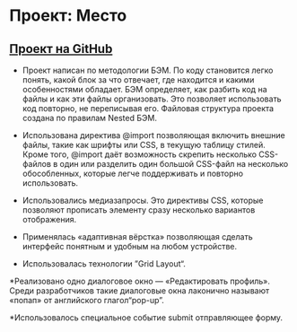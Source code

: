 # Проект: Место

## [Проект на GitHub](https://pristupaas.github.io/mesto/)

* Проект написан по методологии БЭМ. По коду становится легко понять, какой блок за что отвечает, где находится и какими особенностями обладает.
БЭМ определяет, как разбить код на файлы и как эти файлы организовать. Это позволяет использовать код повторно, не переписывая его. Файловая структура проекта создана по правилам Nested БЭМ.

* Использована директива @import позволяющая включить внешние файлы, такие как шрифты или CSS, в текущую таблицу стилей.
Кроме того, @import даёт возможность скрепить несколько CSS-файлов в один или разделить один большой CSS-файл на несколько обособленных, которые легче поддерживать и повторно использовать.

* Использовались медиазапросы. Это директивы CSS, которые позволяют прописать элементу сразу несколько вариантов отображения.

* Применялась «адаптивная вёрстка» позволяющая сделать интерфейс понятным и удобным на любом устройстве.

* Использовалась технологии ”Grid Layout“.

*Реализовано одно диалоговое окно — «Редактировать профиль». Среди разработчиков такие диалоговые окна лаконично называют «попап» от английского глагол“pop-up”.

*Использовалось специальное событие submit отправляющее форму.
